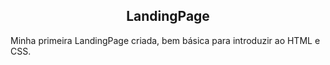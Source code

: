 <h2 align="center">LandingPage</h2>
Minha primeira LandingPage criada, bem básica para introduzir ao HTML e CSS.
